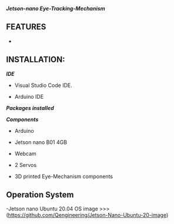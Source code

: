 ***Jetson-nano Eye-Tracking-Mechanism***

## FEATURES

- 

## INSTALLATION:

***IDE***

- Visual Studio Code IDE.
  
- Arduino IDE

***Packages installed***

***Components***

- Arduino

- Jetson nano B01 4GB

- Webcam

- 2 Servos

- 3D printed Eye-Mechanism components

## Operation System

-Jetson nano Ubuntu 20.04 OS image >>>(https://github.com/Qengineering/Jetson-Nano-Ubuntu-20-image)
  
